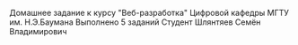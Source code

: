 Домашнее задание к курсу "Веб-разработка" Цифровой кафедры МГТУ им. Н.Э.Баумана
Выполнено 5 заданий
Студент Шлянтяев Семён Владимирович
